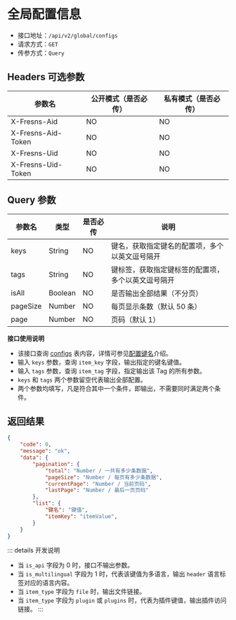 # 全局配置信息

- 接口地址：`/api/v2/global/configs`
- 请求方式：`GET`
- 传参方式：`Query`

## Headers 可选参数

| 参数名 | 公开模式（是否必传） | 私有模式（是否必传） |
| --- | --- | --- |
| X-Fresns-Aid | NO | NO |
| X-Fresns-Aid-Token | NO | NO |
| X-Fresns-Uid | NO | NO |
| X-Fresns-Uid-Token | NO | NO |

## Query 参数

| 参数名 | 类型 | 是否必传 | 说明 |
| --- | --- | --- | --- |
| keys | String | NO | 键名，获取指定键名的配置项，多个以英文逗号隔开 |
| tags | String | NO | 键标签，获取指定键标签的配置项，多个以英文逗号隔开 |
| isAll | Boolean | NO | 是否输出全部结果（不分页） |
| pageSize | Number | NO | 每页显示条数（默认 50 条） |
| page | Number | NO | 页码（默认 1） |

**接口使用说明**

- 该接口查询 [configs](../../database/systems/configs.md) 表内容，详情可参见[配置键名](../../database/keyname/)介绍。
- 输入 `keys` 参数，查询 `item_key` 字段，输出指定的键名键值。
- 输入 `tags` 参数，查询 `item_tag` 字段，指定输出该 Tag 的所有参数。
- `keys` 和 `tags` 两个参数留空代表输出全部配置。
- 两个参数均填写，凡是符合其中一个条件，即输出，不需要同时满足两个条件。

## 返回结果

```json
{
    "code": 0,
    "message": "ok",
    "data": {
        "pagination": {
            "total": "Number / 一共有多少条数据",
            "pageSize": "Number / 每页有多少条数据",
            "currentPage": "Number / 当前页码",
            "lastPage": "Number / 最后一页页码"
        },
        "list": {
            "键名": "键值",
            "itemKey": "itemValue",
        }
    }
}
```

::: details 开发说明
- 当 `is_api` 字段为 0 时，接口不输出参数。
- 当 `is_multilingual` 字段为 1 时，代表该键值为多语言，输出 `header` 语言标签对应的语言内容。
- 当 `item_type` 字段为 `file` 时，输出文件链接。
- 当 `item_type` 字段为 `plugin` 或 `plugins` 时，代表为插件键值，输出插件访问链接。
:::
